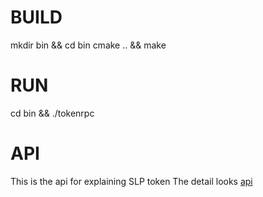 
# BUILD

mkdir bin && cd bin
cmake .. && make

# RUN
cd bin && ./tokenrpc


# API  

This is the api for explaining SLP token
The detail looks [api](https://github.com/SimbaBlock/sp/blob/master/tokenrpc/doc/api.md)
